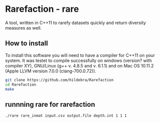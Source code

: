 # Rarefaction - rare
A tool, written in C++11 to rarefy datasets quickly and return diversity measures as well.

## How to install
To install this software you will need to have a compiler for C++11 on your system.
It was testet to compile successfully on windows (version? with compiler XY), GNU/Linux (g++ v. 4.8.5 and v. 6.1.1) and on Mac OS 10.11.2 (Apple LLVM version 7.0.0 (clang-700.0.72)).

```bash
git clone https://github.com/hildebra/Rarefaction
cd Rarefaction
make
```

## runnning rare for rarefaction

```bash
./rare rare_inmat input.csv output.file depth.int 1 1 1
```
